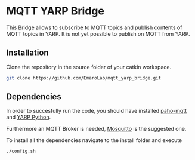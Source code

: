 # MQTT YARP Bridge

This Bridge allows to subscribe to MQTT topics and publish contents of MQTT topics in YARP. It is not yet possible to publish on MQTT from YARP.

## Installation

Clone the repository in the source folder of your catkin workspace.

```bash
git clone https://github.com/EmaroLab/mqtt_yarp_bridge.git
```

## Dependencies

In order to succesfully run the code, you should have installed [paho-mqtt](https://pypi.python.org/pypi/paho-mqtt/1.1) and [YARP Python](http://wiki.icub.org/wiki/YARP).

Furthermore an MQTT Broker is needed, [Mosquitto](https://mosquitto.org/documentation/) is the suggested one.

To install all the dependencies navigate to the install folder and execute

```bash
./config.sh
```